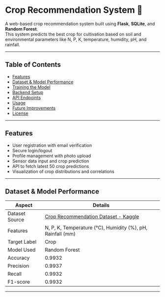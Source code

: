 # Crop Recommendation System 🌾

A web-based crop recommendation system built using **Flask**, **SQLite**, and **Random Forest**.  
This system predicts the best crop for cultivation based on soil and environmental parameters like N, P, K, temperature, humidity, pH, and rainfall.

---

## Table of Contents

- [Features](#features)
- [Dataset & Model Performance](#dataset--model-performance)
- [Training the Model](#training-the-model)
- [Backend Setup](#backend-setup)
- [API Endpoints](#api-endpoints)
- [Usage](#usage)
- [Future Improvements](#future-improvements)
- [License](#license)

---

## Features

- User registration with email verification
- Secure login/logout
- Profile management with photo upload
- Sensor data input and crop prediction
- API to fetch latest 50 crop predictions
- Visualization of crop distributions and correlations

---

## Dataset & Model Performance

| Aspect                | Details                                                                 |
|-----------------------|-------------------------------------------------------------------------|
| Dataset Source        | [Crop Recommendation Dataset - Kaggle](https://www.kaggle.com/datasets/atharvaingle/crop-recommendation-dataset) |
| Features              | N, P, K, Temperature (°C), Humidity (%), pH, Rainfall (mm)             |
| Target Label          | Crop                                                                    |
| Model Used            | Random Forest                                                           |
| Accuracy              | 0.9932                                                                  |
| Precision             | 0.9937                                                                  |
| Recall                | 0.9932                                                                  |
| F1-score              | 0.9932                                                                  |

---

